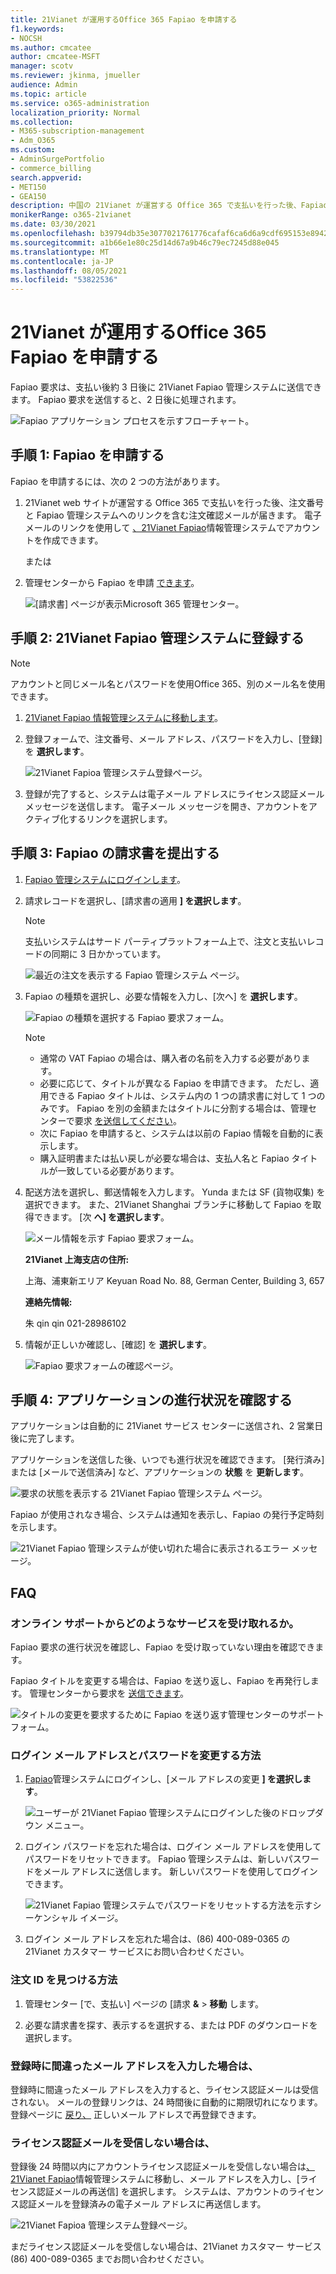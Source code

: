 ```yaml
---
title: 21Vianet が運用するOffice 365 Fapiao を申請する
f1.keywords:
- NOCSH
ms.author: cmcatee
author: cmcatee-MSFT
manager: scotv
ms.reviewer: jkinma, jmueller
audience: Admin
ms.topic: article
ms.service: o365-administration
localization_priority: Normal
ms.collection:
- M365-subscription-management
- Adm_O365
ms.custom:
- AdminSurgePortfolio
- commerce_billing
search.appverid:
- MET150
- GEA150
description: 中国の 21Vianet が運営する Office 365 で支払いを行った後、Fapiao 要求を 21Vianet Fapiao 管理システムに送信する方法について説明します。
monikerRange: o365-21vianet
ms.date: 03/30/2021
ms.openlocfilehash: b39794db35e3077021761776cafaf6ca6d6a9cdf695153e8942dfb137af248f8
ms.sourcegitcommit: a1b66e1e80c25d14d67a9b46c79ec7245d88e045
ms.translationtype: MT
ms.contentlocale: ja-JP
ms.lasthandoff: 08/05/2021
ms.locfileid: "53822536"
---
```

# <a name="apply-for-a-fapiao-for-office-365-operated-by-21vianet"></a>21Vianet が運用するOffice 365 Fapiao を申請する

Fapiao 要求は、支払い後約 3 日後に 21Vianet Fapiao 管理システムに送信できます。 Fapiao 要求を送信すると、2 日後に処理されます。
  
![Fapiao アプリケーション プロセスを示すフローチャート。](../../media/bf14884a-53f9-4c53-971c-b9b8ad6ec8d3.png)
  
## <a name="step-1-apply-for-a-fapiao"></a>手順 1: Fapiao を申請する

Fapiao を申請するには、次の 2 つの方法があります。
  
1. 21Vianet web サイトが運営する Office 365 で支払いを行った後、注文番号と Fapiao 管理システムへのリンクを含む注文確認メールが届きます。 電子メールのリンクを使用して <a href="https://go.microsoft.com/fwlink/p/?linkid=837466" target="_blank">、21Vianet Fapiao</a>情報管理システムでアカウントを作成できます。

    または

2. 管理センターから Fapiao を申請 <a href="https://go.microsoft.com/fwlink/p/?linkid=850627" target="_blank">できます</a>。

    ![[請求書] ページが表示Microsoft 365 管理センター。](../../media/a6e3b953-abd4-46aa-a910-08c517915a21.png)
  
## <a name="step-2-register-with-the-21vianet-fapiao-management-system"></a>手順 2: 21Vianet Fapiao 管理システムに登録する

> [!NOTE]
> アカウントと同じメール名とパスワードを使用Office 365、別のメール名を使用できます。
  
1. <a href="https://go.microsoft.com/fwlink/p/?linkid=837466" target="_blank">21Vianet Fapiao 情報管理システムに移動します</a>。

2. 登録フォームで、注文番号、メール アドレス、パスワードを入力し、[登録] を **選択します**。

    ![21Vianet Fapioa 管理システム登録ページ。](../../media/60d39184-95b2-4ea4-a8a2-3e11763bec87.png)
  
3. 登録が完了すると、システムは電子メール アドレスにライセンス認証メール メッセージを送信します。 電子メール メッセージを開き、アカウントをアクティブ化するリンクを選択します。

## <a name="step-3-submit-your-bill-for-a-fapiao"></a>手順 3: Fapiao の請求書を提出する

1. <a href="https://go.microsoft.com/fwlink/p/?linkid=837465" target="_blank">Fapiao 管理システムにログインします</a>。

2. 請求レコードを選択し、[請求書の適用 **] を選択します**。

    > [!NOTE]
    > 支払いシステムはサード パーティプラットフォーム上で、注文と支払いレコードの同期に 3 日かかっています。
  
    ![最近の注文を表示する Fapiao 管理システム ページ。](../../media/b319767d-1d10-4cb4-b270-c5fbcee1368e.png)
  
3. Fapiao の種類を選択し、必要な情報を入力し、[次へ] を **選択します**。

    ![Fapiao の種類を選択する Fapiao 要求フォーム。](../../media/56fe3db1-c20f-4082-a39d-02d7ac41fec8.png)
  
    > [!NOTE]
    > - 通常の VAT Fapiao の場合は、購入者の名前を入力する必要があります。
    > - 必要に応じて、タイトルが異なる Fapiao を申請できます。 ただし、適用できる Fapiao タイトルは、システム内の 1 つの請求書に対して 1 つのみです。 Fapiao を別の金額またはタイトルに分割する場合は、管理センターで要求 <a href="https://portal.partner.microsoftonline.cn/Support/SupportOverview.aspx" target="_blank">を送信してください</a>。
    > - 次に Fapiao を申請すると、システムは以前の Fapiao 情報を自動的に表示します。
    > - 購入証明書または払い戻しが必要な場合は、支払人名と Fapiao タイトルが一致している必要があります。

4. 配送方法を選択し、郵送情報を入力します。 Yunda または SF (貨物収集) を選択できます。 また、21Vianet Shanghai ブランチに移動して Fapiao を取得できます。 [次 **へ] を選択します**。

    ![メール情報を示す Fapiao 要求フォーム。](../../media/bba500b4-a51d-477b-81a7-9113b08d39f1.png)
  
    **21Vianet 上海支店の住所:**

    上海、浦東新エリア Keyuan Road No. 88, German Center, Building 3, 657

    **連絡先情報:**

    朱 qin qin 021-28986102

5. 情報が正しいか確認し、[確認] を **選択します**。

    ![Fapiao 要求フォームの確認ページ。](../../media/18706d9d-defc-4285-8fd3-990448b44a18.png)
  
## <a name="step-4-check-application-progress"></a>手順 4: アプリケーションの進行状況を確認する

アプリケーションは自動的に 21Vianet サービス センターに送信され、2 営業日後に完了します。
  
アプリケーションを送信した後、いつでも進行状況を確認できます。 [発行済み] または [メールで送信済み] など、アプリケーションの **状態** を **更新します**。
  
![要求の状態を表示する 21Vianet Fapiao 管理システム ページ。](../../media/6cd696ec-d630-4fce-9f27-935a0d5f0ebe.png)
  
Fapiao が使用されなき場合、システムは通知を表示し、Fapiao の発行予定時刻を示します。
  
![21Vianet Fapiao 管理システムが使い切れた場合に表示されるエラー メッセージ。](../../media/effe0796-83aa-4a91-a488-15d6f58c01dc.png)
  
## <a name="faqs"></a>FAQ

### <a name="what-services-can-i-get-from-online-support"></a>オンライン サポートからどのようなサービスを受け取れるか。

Fapiao 要求の進行状況を確認し、Fapiao を受け取っていない理由を確認できます。
  
Fapiao タイトルを変更する場合は、Fapiao を送り返し、Fapiao を再発行します。 管理センターから要求を <a href="https://portal.partner.microsoftonline.cn/Support/SupportOverview.aspx" target="_blank">送信できます</a>。
  
![タイトルの変更を要求するために Fapiao を送り返す管理センターのサポート フォーム。](../../media/2a413e9e-f30b-4f26-adbf-6287cc217a0f.png)
  
### <a name="how-do-i-change-my-login-email-address-and-password"></a>ログイン メール アドレスとパスワードを変更する方法

1. <a href="https://go.microsoft.com/fwlink/p/?linkid=837465" target="_blank">Fapiao</a>管理システムにログインし、[メール アドレスの変更 **] を選択します**。

    ![ユーザーが 21Vianet Fapiao 管理システムにログインした後のドロップダウン メニュー。](../../media/ee6de24b-6be2-41e6-8aec-e0c3cb0ea35e.png)
  
2. ログイン パスワードを忘れた場合は、ログイン メール アドレスを使用してパスワードをリセットできます。 Fapiao 管理システムは、新しいパスワードをメール アドレスに送信します。 新しいパスワードを使用してログインできます。

    ![21Vianet Fapiao 管理システムでパスワードをリセットする方法を示すシーケンシャル イメージ。](../../media/2edb0a47-1286-4792-804d-7e84534c8370.png)
  
3. ログイン メール アドレスを忘れた場合は、(86) 400-089-0365 の 21Vianet カスタマー サービスにお問い合わせください。

### <a name="how-do-i-find-my-order-id"></a>注文 ID を見つける方法

1. 管理センター [で、[](https://go.microsoft.com/fwlink/p/?linkid=850627)支払い] ページの [請求 **&** \> **移動** します。

2. 必要な請求書を探す、表示するを選択する、または PDF のダウンロードを選択します。

### <a name="what-if-i-enter-the-wrong-email-address-when-i-register"></a>登録時に間違ったメール アドレスを入力した場合は、

登録時に間違ったメール アドレスを入力すると、ライセンス認証メールは受信されない。 メールの登録リンクは、24 時間後に自動的に期限切れになります。 登録ページに <a href="https://go.microsoft.com/fwlink/p/?linkid=837466" target="_blank">戻り、</a> 正しいメール アドレスで再登録できます。
  
### <a name="what-if-i-dont-receive-an-activation-email"></a>ライセンス認証メールを受信しない場合は、

登録後 24 時間以内にアカウントライセンス認証メールを受信しない場合は<a href="https://go.microsoft.com/fwlink/p/?linkid=837466" target="_blank">、21Vianet Fapiao</a>情報管理システムに移動し、メール アドレスを入力し、[ライセンス認証メールの再送信] を選択します。 システムは、アカウントのライセンス認証メールを登録済みの電子メール アドレスに再送信します。
  
![21Vianet Fapioa 管理システム登録ページ。](../../media/60d39184-95b2-4ea4-a8a2-3e11763bec87.png)
  
まだライセンス認証メールを受信しない場合は、21Vianet カスタマー サービス (86) 400-089-0365 までお問い合わせください。
